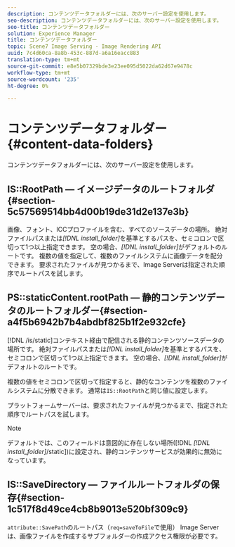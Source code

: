 ```yaml
---
description: コンテンツデータフォルダーには、次のサーバー設定を使用します。
seo-description: コンテンツデータフォルダーには、次のサーバー設定を使用します。
seo-title: コンテンツデータフォルダー
solution: Experience Manager
title: コンテンツデータフォルダー
topic: Scene7 Image Serving - Image Rendering API
uuid: 7c4d60ca-8a8b-453c-887d-a6a16eacc883
translation-type: tm+mt
source-git-commit: e8e5b07329bde3e23ee095d5022da62d67e9478c
workflow-type: tm+mt
source-wordcount: '235'
ht-degree: 0%

---
```



# コンテンツデータフォルダー{#content-data-folders}

コンテンツデータフォルダーには、次のサーバー設定を使用します。

## IS::RootPath — イメージデータのルートフォルダ{#section-5c57569514bb4d00b19de31d2e137e3b}

画像、フォント、ICCプロファイルを含む、すべてのソースデータの場所。 絶対ファイルパスまたは&#x200B;*[!DNL install_folder]*&#x200B;を基準とするパスを、セミコロンで区切って1つ以上指定できます。 空の場合、*[!DNL install_folder]*&#x200B;がデフォルトのルートです。 複数の値を指定して、複数のファイルシステムに画像データを配分できます。 要求されたファイルが見つかるまで、Image Serverは指定された順序でルートパスを試します。

## PS::staticContent.rootPath — 静的コンテンツデータのルートフォルダー{#section-a4f5b6942b7b4abdbf825b1f2e932cfe}

[!DNL /is/static]コンテキスト経由で配信される静的コンテンツソースデータの場所です。 絶対ファイルパスまたは&#x200B;*[!DNL install_folder]*&#x200B;を基準とするパスを、セミコロンで区切って1つ以上指定できます。 空の場合、*[!DNL install_folder]*&#x200B;がデフォルトのルートです。

複数の値をセミコロンで区切って指定すると、静的なコンテンツを複数のファイルシステムに分散できます。 通常は`IS::RootPath`と同じ値に設定します。

プラットフォームサーバーは、要求されたファイルが見つかるまで、指定された順序でルートパスを試します。

>[!NOTE]
>
>デフォルトでは、このフィールドは意図的に存在しない場所([!DNL *[!DNL install_folder]*/static])に設定され、静的コンテンツサービスが効果的に無効になっています。

## IS::SaveDirectory — ファイルルートフォルダの保存{#section-1c517f8d49ce4cb8b9013e520bf309c9}

`attribute::SavePath`のルートパス（`req=saveToFile`で使用） Image Serverは、画像ファイルを作成するサブフォルダーの作成アクセス権限が必要です。
